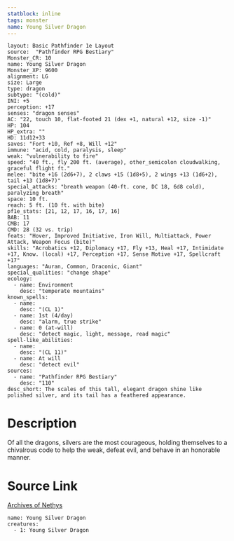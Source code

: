 ```yaml
---
statblock: inline
tags: monster
name: Young Silver Dragon
---
```

```statblock
layout: Basic Pathfinder 1e Layout
source:  "Pathfinder RPG Bestiary"
Monster_CR: 10
name: Young Silver Dragon
Monster_XP: 9600
alignment: LG
size: Large
type: dragon
subtype: "(cold)"
INI: +5
perception: +17
senses: "dragon senses"
AC: "22, touch 10, flat-footed 21 (dex +1, natural +12, size -1)"
HP: 104
HP_extra: ""
HD: 11d12+33
saves: "Fort +10, Ref +8, Will +12"
immune: "acid, cold, paralysis, sleep"
weak: "vulnerability to fire"
speed: "40 ft., fly 200 ft. (average), other_semicolon cloudwalking, graceful flight ft."
melee: "bite +16 (2d6+7), 2 claws +15 (1d8+5), 2 wings +13 (1d6+2), tail +13 (1d8+7)"
special_attacks: "breath weapon (40-ft. cone, DC 18, 6d8 cold), paralyzing breath"
space: 10 ft.
reach: 5 ft. (10 ft. with bite)
pf1e_stats: [21, 12, 17, 16, 17, 16]
BAB: 11
CMB: 17
CMD: 28 (32 vs. trip)
feats: "Hover, Improved Initiative, Iron Will, Multiattack, Power Attack, Weapon Focus (bite)"
skills: "Acrobatics +12, Diplomacy +17, Fly +13, Heal +17, Intimidate +17, Know. (local) +17, Perception +17, Sense Motive +17, Spellcraft +17"
languages: "Auran, Common, Draconic, Giant"
special_qualities: "change shape"
ecology:
  - name: Environment
    desc: "temperate mountains"
known_spells:
  - name:
    desc: "(CL 1)"
  - name: 1st (4/day)
    desc: "alarm, true strike"
  - name: 0 (at-will)
    desc: "detect magic, light, message, read magic"
spell-like_abilities:
  - name:
    desc: "(CL 11)"
  - name: At will
    desc: "detect evil"
sources:
  - name: "Pathfinder RPG Bestiary"
    desc: "110"
desc_short: The scales of this tall, elegant dragon shine like polished silver, and its tail has a feathered appearance.
```
# Description
Of all the dragons, silvers are the most courageous, holding themselves to a chivalrous code to help the weak, defeat evil, and behave in an honorable manner.
# Source Link
[Archives of Nethys](https://aonprd.com/MonsterDisplay.aspx?ItemName=Young%20Silver%20Dragon)
```encounter-table
name: Young Silver Dragon
creatures:
  - 1: Young Silver Dragon
```
